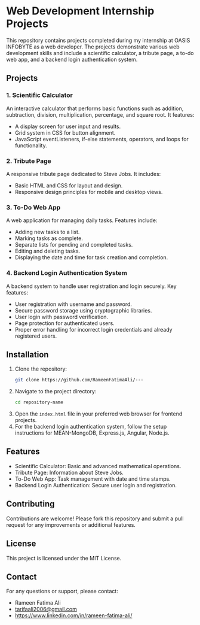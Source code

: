 # Web Development Internship Projects

This repository contains projects completed during my internship at OASIS INFOBYTE as a web developer. The projects demonstrate various web development skills and include a scientific calculator, a tribute page, a to-do web app, and a backend login authentication system.

## Projects

### 1. Scientific Calculator
An interactive calculator that performs basic functions such as addition, subtraction, division, multiplication, percentage, and square root. It features:
- A display screen for user input and results.
- Grid system in CSS for button alignment.
- JavaScript eventListeners, if-else statements, operators, and loops for functionality.

### 2. Tribute Page
A responsive tribute page dedicated to Steve Jobs. It includes:
- Basic HTML and CSS for layout and design.
- Responsive design principles for mobile and desktop views.

### 3. To-Do Web App
A web application for managing daily tasks. Features include:
- Adding new tasks to a list.
- Marking tasks as complete.
- Separate lists for pending and completed tasks.
- Editing and deleting tasks.
- Displaying the date and time for task creation and completion.

### 4. Backend Login Authentication System
A backend system to handle user registration and login securely. Key features:
- User registration with username and password.
- Secure password storage using cryptographic libraries.
- User login with password verification.
- Page protection for authenticated users.
- Proper error handling for incorrect login credentials and already registered users.

## Installation

1. Clone the repository:
    ```bash
    git clone https://github.com/RameenFatimaAli/---
    ```
2. Navigate to the project directory:
    ```bash
    cd repository-name
    ```
3. Open the `index.html` file in your preferred web browser for frontend projects.
4. For the backend login authentication system, follow the setup instructions for MEAN-MongoDB, Express.js, Angular, Node.js.


## Features

- Scientific Calculator: Basic and advanced mathematical operations.
- Tribute Page: Information about Steve Jobs.
- To-Do Web App: Task management with date and time stamps.
- Backend Login Authentication: Secure user login and registration.

## Contributing

Contributions are welcome! Please fork this repository and submit a pull request for any improvements or additional features.

## License

This project is licensed under the MIT License.

## Contact

For any questions or support, please contact:
- Rameen Fatima Ali
- tarifaali2006@gmail.com
- https://www.linkedin.com/in/rameen-fatima-ali/

